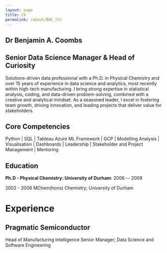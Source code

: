 ```yaml
---
layout: page
title: CV
permalink: /about/BAC_CV/
---
```

## Dr Benjamin A. Coombs


## Senior Data Science Manager & Head of Curiosity 

Solutions-driven data professional with a Ph.D. in Physical Chemistry and over 15 years of experience in data science and analytics, most recently within high-tech manufacturing. I bring strong expertise in statistical analysis, coding, and data-driven problem-solving, combined with a creative and analytical mindset. As a seasoned leader, I excel in fostering team growth, driving innovation, and leading projects that deliver value for stakeholders.


## Core Competencies

Python | SQL | Tableau 
Azure ML Framework | GCP | Modelling
Analysis | Visualisation | Dashboards |
Leadership | Stakeholder and Project Management | Mentoring

## Education

__Ph.D - Physical Chemistry: University of Durham__: 2006 -- 2009

2002 - 2006
MChem(hons) Chemistry; 
University of Durham

# Experience

## Pragmatic Semiconductor

Head of Manufacturing Intelligence
Senior Manager; Data Science and Software Engineering

